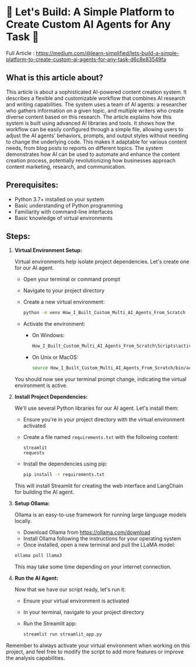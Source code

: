  # 🏢 Let's Build: A Simple Platform to Create Custom AI Agents for Any Task 🏢


Full Article : https://medium.com/@learn-simplified/lets-build-a-simple-platform-to-create-custom-ai-agents-for-any-task-d6c8e83549fa

## What is this article about?
This article is about a sophisticated AI-powered content creation system. It describes a flexible and customizable workflow that combines AI research and writing capabilities. The system uses a team of AI agents: a researcher who gathers information on a given topic, and multiple writers who create diverse content based on this research.
The article explains how this system is built using advanced AI libraries and tools. It shows how the workflow can be easily configured through a simple file, allowing users to adjust the AI agents' behaviors, prompts, and output styles without needing to change the underlying code. This makes it adaptable for various content needs, from blog posts to reports on different topics.
The system demonstrates how AI can be used to automate and enhance the content creation process, potentially revolutionizing how businesses approach content marketing, research, and communication.

## Prerequisites:

* Python 3.7+ installed on your system
* Basic understanding of Python programming
* Familiarity with command-line interfaces
* Basic knowledge of virtual environments

## Steps:

1. **Virtual Environment Setup:**

   Virtual environments help isolate project dependencies. Let's create one for our AI agent.

   - Open your terminal or command prompt
   - Navigate to your project directory
   - Create a new virtual environment:
   
     ```bash
     python -m venv How_I_Built_Custom_Multi_AI_Agents_From_Scratch 
     ```

   - Activate the environment:
   
     * On Windows:
        ```bash
        How_I_Built_Custom_Multi_AI_Agents_From_Scratch\Scripts\activate
        ```
     * On Unix or MacOS:
        ```bash
        source How_I_Built_Custom_Multi_AI_Agents_From_Scratch/bin/activate
        ```

   You should now see your terminal prompt change, indicating the virtual environment is active.

2. **Install Project Dependencies:**

   We'll use several Python libraries for our AI agent. Let's install them:

   - Ensure you're in your project directory with the virtual environment activated
   - Create a file named `requirements.txt` with the following content:
     ```
     streamlit
     requests
     ```
   - Install the dependencies using pip:
   
     ```bash
     pip install -r requirements.txt
     ```

   This will install Streamlit for creating the web interface and LangChain for building the AI agent.

3. **Setup Ollama:**

   Ollama is an easy-to-use framework for running large language models locally.

   - Download Ollama from https://ollama.com/download
   - Install Ollama following the instructions for your operating system
   - Once installed, open a new terminal and pull the LLaMA model:
    ```bash
    ollama pull llama3
    ```
   This may take some time depending on your internet connection.



4. **Run the AI Agent:**

   Now that we have our script ready, let's run it:

   - Ensure your virtual environment is activated
   - In your terminal, navigate to your project directory
   - Run the Streamlit app:
   
     ```bash
     streamlit run streamlit_app.py
     ```

Remember to always activate your virtual environment when working on this project, and feel free to modify the script to add more features or improve the analysis capabilities.
